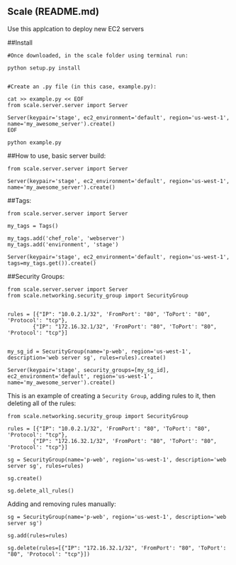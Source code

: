## Scale (README.md)
Use this applcation to deploy new EC2 servers

##Install

```
#Once downloaded, in the scale folder using terminal run:

python setup.py install


#Create an .py file (in this case, example.py):

cat >> example.py << EOF
from scale.server.server import Server

Server(keypair='stage', ec2_environment='default', region='us-west-1', name='my_awesome_server').create()
EOF

python example.py
```

##How to use, basic server build:

```
from scale.server.server import Server

Server(keypair='stage', ec2_environment='default', region='us-west-1', name='my_awesome_server').create()
```


##Tags:
```
from scale.server.server import Server

my_tags = Tags()

my_tags.add('chef_role', 'webserver')
my_tags.add('environment', 'stage')

Server(keypair='stage', ec2_environment='default', region='us-west-1', tags=my_tags.get()).create()
```

##Security Groups:
```
from scale.server.server import Server
from scale.networking.security_group import SecurityGroup


rules = [{"IP": "10.0.2.1/32", 'FromPort': "80", 'ToPort': "80", 'Protocol': "tcp"},
        {"IP": "172.16.32.1/32", 'FromPort': "80", 'ToPort': "80", 'Protocol': "tcp"}]


my_sg_id = SecurityGroup(name='p-web', region='us-west-1', description='web server sg', rules=rules).create()

Server(keypair='stage', security_groups=[my_sg_id], ec2_environment='default', region='us-west-1', name='my_awesome_server').create()

```

This is an example of creating a `Security Group`, adding rules to it, then deleting all of the rules:
```
from scale.networking.security_group import SecurityGroup

rules = [{"IP": "10.0.2.1/32", 'FromPort': "80", 'ToPort': "80", 'Protocol': "tcp"}, 
        {"IP": "172.16.32.1/32", 'FromPort': "80", 'ToPort': "80", 'Protocol': "tcp"}]

sg = SecurityGroup(name='p-web', region='us-west-1', description='web server sg', rules=rules)

sg.create()

sg.delete_all_rules()
```

Adding and removing rules manually:
```
sg = SecurityGroup(name='p-web', region='us-west-1', description='web server sg')

sg.add(rules=rules)

sg.delete(rules=[{"IP": "172.16.32.1/32", 'FromPort': "80", 'ToPort': "80", 'Protocol': "tcp"}])
```

